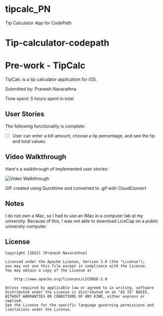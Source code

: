 # tipcalc_PN
Tip Calculator App for CodePath
# Tip-calculator-codepath
# Pre-work - TipCalc

TipCalc is a tip calculator application for iOS.

Submitted by: Pranesh Navarathna

Time spent: 5 hours spent in total

## User Stories

The following functionality is complete:
* [ ] User can enter a bill amount, choose a tip percentage, and see the tip and total values.


## Video Walkthrough 

Here's a walkthrough of implemented user stories:

<img src='http://i.imgur.com/2PZINL3.gif' title='Video Walkthrough' width='' alt='Video Walkthrough' />

GIF created using Quicktime and converted to .gif with CloudConvert

## Notes

I do not own a Mac, so I had to use an iMac in a computer lab at my university. Because of this, I was not able to download LiceCap on a public university computer.

## License

    Copyright [2015] [Pranesh Navarathna]

    Licensed under the Apache License, Version 2.0 (the "License");
    you may not use this file except in compliance with the License.
    You may obtain a copy of the License at

        http://www.apache.org/licenses/LICENSE-2.0

    Unless required by applicable law or agreed to in writing, software
    distributed under the License is distributed on an "AS IS" BASIS,
    WITHOUT WARRANTIES OR CONDITIONS OF ANY KIND, either express or implied.
    See the License for the specific language governing permissions and
    limitations under the License.
